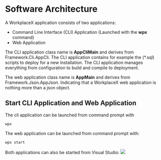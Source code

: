 # Software Architecture
A WorkplaceX application consists of two applications:
* Command Line Interface (CLI) Application (Launched with the **wpx** command)
* Web Application

The CLI application class name is **AppCliMain** and derives from Framework.Cli.AppCli. The CLI application contains for example the (*.sql) scripts to deploy for a new installation. The CLI application manages everything from configuration to build and compile to deployment.

The web application class name is **AppMain** and derives from Framework.Json.AppJson. Indicating that a WorkplaceX web application is nothing more than a json object.

## Start CLI Application and Web Application
The cli application can be launched from command prompt with
```cmd
wpx
```

The web application can be launched from command prompt with:
```cmd
wpx start
```

Both applications can also be started from Visual Studio:
![](/assets/visual-studio.png)
